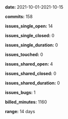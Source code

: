 **date:** 2021-10-01-2021-10-15

**commits:** 158

**issues_single_open:** 14

**issues_single_closed:** 0

**issues_single_duration:** 0

**issues_touched:** 0

**issues_shared_open:** 4

**issues_shared_closed:** 0

**issues_shared_duration:** 0

**issues_bugs:** 1

**billed_minutes:** 1160

**range:** 14 days